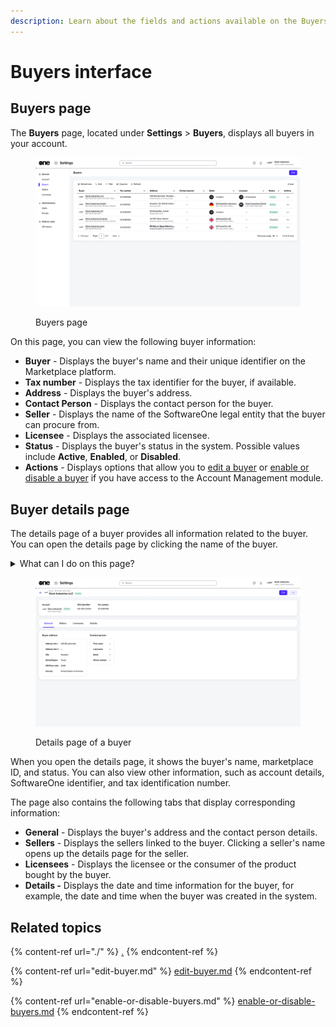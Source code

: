 ```yaml
---
description: Learn about the fields and actions available on the Buyers page.
---
```


# Buyers interface

## Buyers page <a href="#agreements-interface" id="agreements-interface"></a>

The **Buyers** page, located under **Settings** > **Buyers**, displays all buyers in your account.

<figure><img src="../../../.gitbook/assets/image (350).png" alt=""><figcaption><p>Buyers page</p></figcaption></figure>

On this page, you can view the following buyer information:&#x20;

* **Buyer** - Displays the buyer's name and their unique identifier on the Marketplace platform.
* **Tax number** - Displays the tax identifier for the buyer, if available.&#x20;
* **Address** - Displays the buyer's address.
* **Contact Person** - Displays the contact person for the buyer.
* **Seller** -  Displays the name of the SoftwareOne legal entity that the buyer can procure from.&#x20;
* **Licensee** - Displays the associated licensee.
* **Status** - Displays the buyer's status in the system. Possible values include **Active**, **Enabled**, or **Disabled**.
* **Actions** - Displays options that allow you to [edit a buyer](edit-buyer.md) or [enable or disable a buyer](enable-or-disable-buyers.md) if you have access to the Account Management module.

## Buyer details page

The details page of a buyer provides all information related to the buyer. You can open the details page by clicking the name of the buyer.&#x20;

<details>

<summary>What can I do on this page?</summary>

From the details page, you can complete the following tasks:&#x20;

* [Edit a buyer](edit-buyer.md)
* [Enable or disable a buyer](enable-or-disable-buyers.md)

</details>

<figure><img src="../../../.gitbook/assets/image (351).png" alt=""><figcaption><p>Details page of a buyer</p></figcaption></figure>

When you open the details page, it shows the buyer's name, marketplace ID, and status. You can also view other information, such as account details, SoftwareOne identifier, and tax identification number.

The page also contains the following tabs that display corresponding information:

* **General** - Displays the buyer's address and the contact person details.&#x20;
* **Sellers** -  Displays the sellers linked to the buyer. Clicking a seller's name opens up the details page for the seller.&#x20;
* **Licensees** - Displays the licensee or the consumer of the product bought by the buyer.
* **Details -** Displays the date and time information for the buyer, for example, the date and time when the buyer was created in the system.

## Related topics

{% content-ref url="./" %}
[.](./)
{% endcontent-ref %}

{% content-ref url="edit-buyer.md" %}
[edit-buyer.md](edit-buyer.md)
{% endcontent-ref %}

{% content-ref url="enable-or-disable-buyers.md" %}
[enable-or-disable-buyers.md](enable-or-disable-buyers.md)
{% endcontent-ref %}
